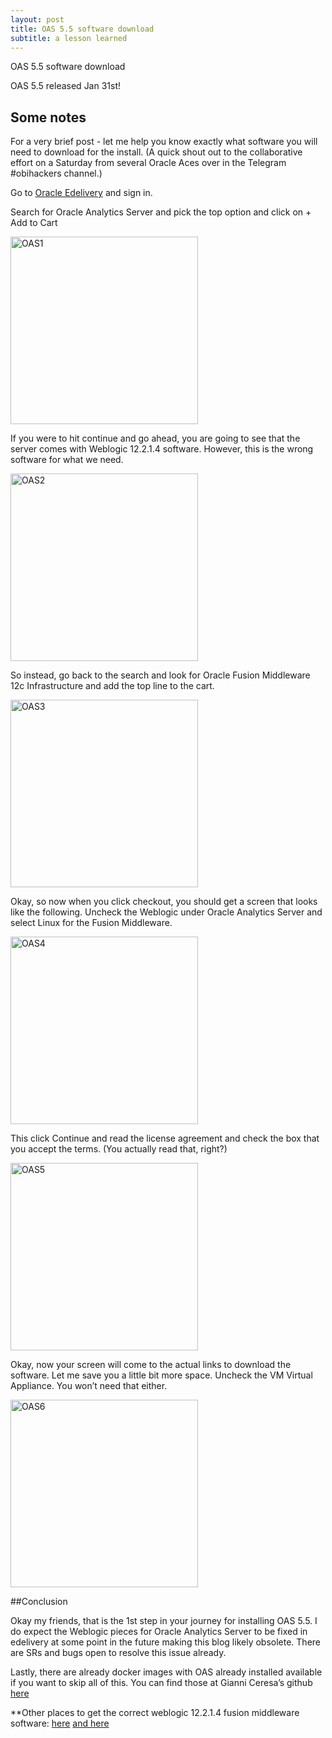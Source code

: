 ```yaml
---
layout: post
title: OAS 5.5 software download
subtitle: a lesson learned
---
```


OAS 5.5 software download

OAS 5.5 released Jan 31st!

## Some notes

For a very brief post - let me help you know exactly what software you will need to download for the install. (A quick shout out to the collaborative effort on a Saturday from several Oracle Aces over in the Telegram #obihackers channel.)

Go to [Oracle Edelivery](https://edelivery.oracle.com/) and sign in.

Search for Oracle Analytics Server and pick the top option and click on + Add to Cart

<img src="https://BecWagner.github.io/img/OAS1.png" alt="OAS1" style="width:300px;">

If you were to hit continue and go ahead, you are going to see that the server comes with Weblogic 12.2.1.4 software. However, this is the wrong software for what we need.

<img src="https://BecWagner.github.io/img/OAS2.png" alt="OAS2" style="width:300px;">

So instead, go back to the search and look for Oracle Fusion Middleware 12c Infrastructure and add the top line to the cart.
 
<img src="https://BecWagner.github.io/img/OAS3.png" alt="OAS3" style="width:300px;">

Okay, so now when you click checkout, you should get a screen that looks like the following. Uncheck the Weblogic under Oracle Analytics Server and select Linux for the Fusion Middleware. 

<img src="https://BecWagner.github.io/img/OAS4.png" alt="OAS4" style="width:300px;">

This click Continue and read the license agreement and check the box that you accept the terms. (You actually read that, right?)
 
<img src="https://BecWagner.github.io/img/OAS5.png" alt="OAS5" style="width:300px;">

Okay, now your screen will come to the actual links to download the software. Let me save you a little bit more space. Uncheck the VM Virtual Appliance. You won’t need that either.

<img src="https://BecWagner.github.io/img/OAS6.png" alt="OAS6" style="width:300px;">

##Conclusion
 
Okay my friends, that is the 1st step in your journey for installing OAS 5.5. I do expect the Weblogic pieces for Oracle Analytics Server to be fixed in edelivery at some point in the future making this blog likely obsolete. There are SRs and bugs open to resolve this issue already.

Lastly, there are already docker images with OAS already installed available if you want to skip all of this. You can find those at Gianni Ceresa’s github [here](https://github.com/gianniceresa/docker-images/tree/master/OracleAnalyticsServer)

**Other places to get the correct weblogic 12.2.1.4 fusion middleware software:
[here](https://www.oracle.com/middleware/technologies/fusionmiddleware-downloads.html)
[and here](https://updates.oracle.com/Orion/PatchDetails/process_form?patch_num=30188255)
